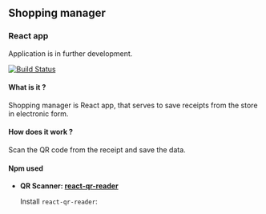 ## Shopping manager

### React app

Application is in further development.&nbsp;&nbsp;&nbsp;

[![Build Status](https://travis-ci.org/joemccann/dillinger.svg?branch=master)](https://travis-ci.org/joemccann/dillinger)

#### What is it ?

Shopping manager is React app, that serves to save receipts from the store in electronic form.

#### How does it work ?

Scan the QR code from the receipt and save the data.

#### Npm used

- **QR Scanner: [react-qr-reader](https://www.npmjs.com/package/react-qr-reader)**

  Install `react-qr-reader`:
